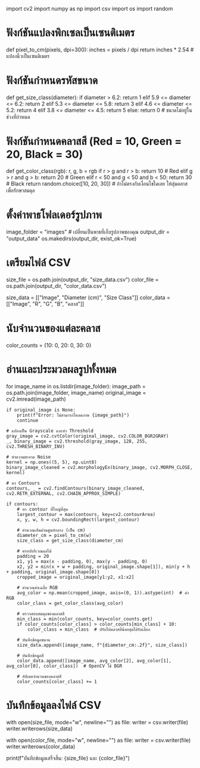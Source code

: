 import cv2
import numpy as np
import csv
import os
import random

# ฟังก์ชันแปลงพิกเซลเป็นเซนติเมตร
def pixel_to_cm(pixels, dpi=300):
    inches = pixels / dpi
    return inches * 2.54  # แปลงนิ้วเป็นเซนติเมตร

# ฟังก์ชันกำหนดรหัสขนาด
def get_size_class(diameter):
    if diameter > 6.2:
        return 1
    elif 5.9 <= diameter <= 6.2:
        return 2
    elif 5.3 <= diameter <= 5.8:
        return 3
    elif 4.6 <= diameter <= 5.2:
        return 4
    elif 3.8 <= diameter <= 4.5:
        return 5
    else:
        return 0  # ขนาดไม่อยู่ในช่วงที่กำหนด

# ฟังก์ชันกำหนดคลาสสี (Red = 10, Green = 20, Black = 30)
def get_color_class(rgb):
    r, g, b = rgb
    if r > g and r > b:
        return 10  # Red
    elif g > r and g > b:
        return 20  # Green
    elif r < 50 and g < 50 and b < 50:
        return 30  # Black
    return random.choice([10, 20, 30])  # ถ้าไม่ตรงกับเงื่อนไขใดเลย ให้สุ่มคลาสเพื่อรักษาสมดุล

# ตั้งค่าพาธโฟลเดอร์รูปภาพ
image_folder = "images"  # เปลี่ยนเป็นพาธที่เก็บรูปภาพของคุณ
output_dir = "output_data"
os.makedirs(output_dir, exist_ok=True)

# เตรียมไฟล์ CSV
size_file = os.path.join(output_dir, "size_data.csv")
color_file = os.path.join(output_dir, "color_data.csv")

size_data = [["Image", "Diameter (cm)", "Size Class"]]
color_data = [["Image", "R", "G", "B", "คลาส"]]

# นับจำนวนของแต่ละคลาส
color_counts = {10: 0, 20: 0, 30: 0}

# อ่านและประมวลผลรูปทั้งหมด
for image_name in os.listdir(image_folder):
    image_path = os.path.join(image_folder, image_name)
    original_image = cv2.imread(image_path)

    if original_image is None:
        print(f"Error: ไม่สามารถโหลดภาพ {image_path}")
        continue

    # แปลงเป็น Grayscale และทำ Threshold
    gray_image = cv2.cvtColor(original_image, cv2.COLOR_BGR2GRAY)
    _, binary_image = cv2.threshold(gray_image, 128, 255, cv2.THRESH_BINARY_INV)

    # ทำความสะอาด Noise
    kernel = np.ones((5, 5), np.uint8)
    binary_image_cleaned = cv2.morphologyEx(binary_image, cv2.MORPH_CLOSE, kernel)

    # หา Contours
    contours, _ = cv2.findContours(binary_image_cleaned, cv2.RETR_EXTERNAL, cv2.CHAIN_APPROX_SIMPLE)

    if contours:
        # หา contour ที่ใหญ่ที่สุด
        largest_contour = max(contours, key=cv2.contourArea)
        x, y, w, h = cv2.boundingRect(largest_contour)

        # คำนวณเส้นผ่านศูนย์กลาง (เป็น cm)
        diameter_cm = pixel_to_cm(w)
        size_class = get_size_class(diameter_cm)

        # ครอปบริเวณผลไม้
        padding = 20
        x1, y1 = max(x - padding, 0), max(y - padding, 0)
        x2, y2 = min(x + w + padding, original_image.shape[1]), min(y + h + padding, original_image.shape[0])
        cropped_image = original_image[y1:y2, x1:x2]

        # คำนวณค่าเฉลี่ย RGB
        avg_color = np.mean(cropped_image, axis=(0, 1)).astype(int)  # ค่า RGB
        color_class = get_color_class(avg_color)

        # ตรวจสอบสมดุลของคลาสสี
        min_class = min(color_counts, key=color_counts.get)
        if color_counts[color_class] > color_counts[min_class] + 10:
            color_class = min_class  # ปรับให้คลาสที่น้อยสุดได้รับเลือก

        # บันทึกข้อมูลขนาด
        size_data.append([image_name, f"{diameter_cm:.2f}", size_class])

        # บันทึกข้อมูลสี
        color_data.append([image_name, avg_color[2], avg_color[1], avg_color[0], color_class])  # OpenCV ใช้ BGR

        # อัปเดตจำนวนของคลาสสี
        color_counts[color_class] += 1

# บันทึกข้อมูลลงไฟล์ CSV
with open(size_file, mode="w", newline="") as file:
    writer = csv.writer(file)
    writer.writerows(size_data)

with open(color_file, mode="w", newline="") as file:
    writer = csv.writer(file)
    writer.writerows(color_data)

print(f"บันทึกข้อมูลเสร็จสิ้น: {size_file} และ {color_file}")
